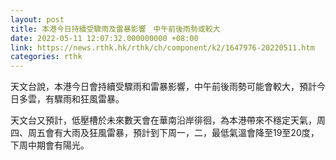 ```yaml
---
layout: post
title: 本港今日持續受驟雨及雷暴影響　中午前後雨勢或較大
date: 2022-05-11 12:07:32.000000000 +08:00
link: https://news.rthk.hk/rthk/ch/component/k2/1647976-20220511.htm
categories: rthk
---
```


天文台說，本港今日會持續受驟雨和雷暴影響，中午前後雨勢可能會較大，預計今日多雲，有驟雨和狂風雷暴。

天文台又預計，低壓槽於未來數天會在華南沿岸徘徊，為本港帶來不穩定天氣，周四、周五會有大雨及狂風雷暴，預計到下周一，二，最低氣溫會降至19至20度，下周中期會有陽光。
